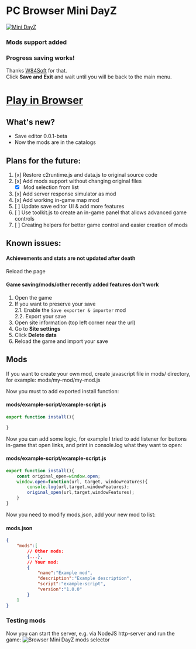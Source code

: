 # PC Browser Mini DayZ
[![Mini DayZ](./minidayz.png)](https://raw.githack.com/MeterPreter57/MiniDayZ-PC/main/minidayz_1.4.1/index.html)

### Mods support added

### Progress saving works!
Thanks [W84Soft](https://github.com/W84Soft) for that.  
Click **Save and Exit** and wait until you will be back to the main menu.


# [Play in Browser](https://raw.githack.com/MeterPreter57/MiniDayZ-PC/main/minidayz_1.4.1/index.html)


## What's new?
- Save editor 0.0.1-beta
- Now the mods are in the catalogs

## Plans for the future:
1. [x] Restore c2runtime.js and data.js to original source code
2. [x] Add mods support without changing original files
	- [x] Mod selection from list
3. [x] Add server response simulator as mod
4. [x] Add working in-game map mod
5. [ ] Update save editor UI & add more features 
6. [ ] Use toolkit.js to create an in-game panel that allows advanced game controls
7. [ ] Creating helpers for better game control and easier creation of mods

## Known issues:
#### Achievements and stats are not updated after death 
Reload the page
#### Game saving/mods/other recently added features don't work
1. Open the game  
2. If you want to preserve your save  
   2.1. Enable the `Save exporter & importer` mod  
   2.2. Export your save  
4. Open site information (top left corner near the url)
5. Go to **Site settings**
6. Click **Delete data**
7. Reload the game and import your save


## Mods
If you want to create your own mod, create javascript file in mods/ directory, for example: mods/my-mod/my-mod.js


Now you must to add exported install function: 
#### mods/example-script/example-script.js
```js
export function install(){

}
```

Now you can add some logic, for example I tried to add listener for buttons in-game that open links, and print in console.log what they want to open:

#### mods/example-script/example-script.js
```js
export function install(){
	const original_open=window.open;
	window.open=function(url, target, windowFeatures){
		console.log(url,target,windowFeatures);
		original_open(url,target,windowFeatures);
	}
}
```

Now you need to modify mods.json, add your new mod to list:

#### mods.json
```json
{
	"mods":[
		// Other mods:
		{...},
		// Your mod:
		{
			"name":"Example mod",
			"description":"Example description",
			"script":"example-script",
			"version":"1.0.0"
		}
	]
}
```

### Testing mods
Now you can start the server, e.g. via NodeJS http-server and run the game:
![Browser Mini DayZ mods selector](./example.png)
